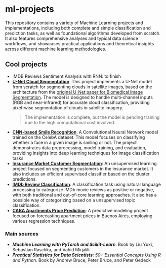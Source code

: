 # ml-projects

This repository contains a variety of Machine Learning projects and implementations, including both complete and simple classification and prediction tasks, as well as foundational algorithms developed from scratch. It also features comprehensive analyses and typical data science workflows, and showcases practical applications and theoretical insights across different machine learning methodologies.

## Cool projects

- IMDB Reviews Sentiment Analysis with RNN: to finish 
- [**U-Net Cloud Segmentation**](/deep-learning/satellite-images-cloud-segmentation): This project implements a U-Net model from scratch for segmenting clouds in satellite images, based on the architecture from the [original U-Net paper for Biomedical Image Segmentation](https://arxiv.org/pdf/1505.04597). The model is designed to handle multi-channel inputs (RGB and near-infrared) for accurate cloud classification, providing pixel-wise segmentation of clouds in satellite imagery.
    > The implementation is complete, but the model is pending training due to the high computational cost involved.
- [**CNN-based Smile Recognition**](/deep-learning/CelebA-attributes-classification/CelebA-attributes-classification.ipynb): A Convolutional Neural Network model trained on the CelebA dataset. This model focuses on classifying whether a face in a given image is smiling or not. The project demonstrates data preprocessing, model training, and evaluation, providing insights into deep learning techniques for image classification tasks.
- [**Insurance Market Customer Segmentation**](unsupervised-learning/insurance-market-segmentation/insurance-market-segmentation.ipynb): An unsupervised learning project focused on segmenting customers in the insurance market. It also includes an efficient supervised classifier based on the cluster predictions.
- [**IMDb Review Classification**](supervised-learning/imdb-review-classification/imdb.ipynb): A classification task using natural language processing to categorize IMDb movie reviews as positive or negative, with both traditional and out-of-core learning approaches. It also has a possible way of categorizing based on a unsupervised topic classification.
- [**CABA Apartments Price Prediction**](supervised-learning/caba-apartment-price-prediction/caba-apartments.ipynb): A predictive modeling project focused on forecasting apartment prices in Buenos Aires, employing various regression techniques.

### Main sources

- _**Machine Learning with PyTorch and Scikit-Learn**_. Book by Liu Yuxi, Sebastian Raschka, and Vahid Mirjalili
- _**Practical Statistics for Data Scientists**: 50+ Essential Concepts Using R and Python_. Book by Andrew Bruce, Peter Bruce, and Peter Gedeck

